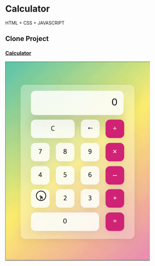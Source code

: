 # Calculator
HTML + CSS + JAVASCRIPT

## Clone Project

### [Calculator](./Calculator/)

![](/ScreenShot/calculator.gif)
